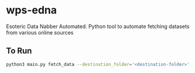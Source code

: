 # wps-edna
Esoteric Data Nabber Automated. Python tool to automate fetching datasets from various online sources

## To Run

```bash
python3 main.py fetch_data --destination_folder='<destination-folder>'
```
